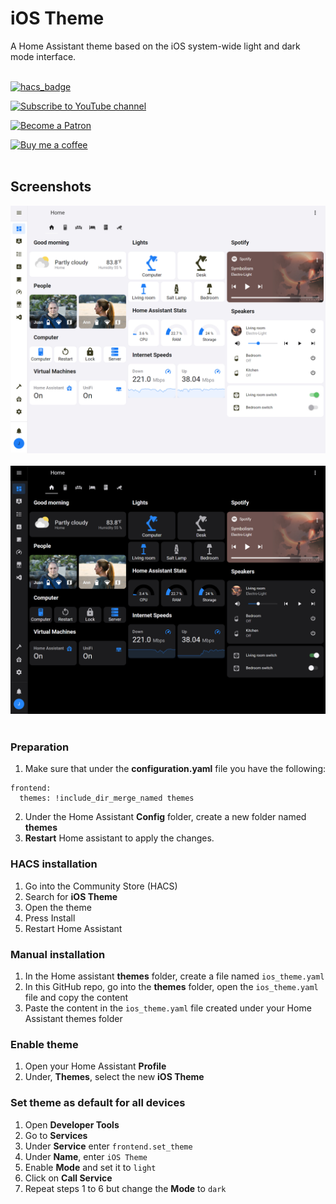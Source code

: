 # iOS Theme

A Home Assistant theme based on the iOS system-wide light and dark mode interface. 
<br />
<br />

[![hacs_badge](https://img.shields.io/badge/HACS-Default-orange.svg?style=for-the-badge)](https://github.com/custom-components/hacs)


[![Subscribe to YouTube channel][youtube-sub-shield]][youtubesubscribe]

[![Become a Patron][become-a-patron-shield]][becomeapatron]

[![Buy me a coffee][buymeacoffee-shield]][buymeacoffee]
<br />
<br />

## Screenshots

![iOS Light Mode 1](https://raw.githubusercontent.com/JuanMTech/ios_light_mode_theme/master/images/iOS%20Light%20Mode%201.jpg)<br />
<br />
![iOS Dark Mode 1](https://raw.githubusercontent.com/JuanMTech/ios_dark_mode_theme/master/images/iOS%20Dark%20Mode%201.jpg)<br />
<br />

### Preparation
1. Make sure that under the **configuration.yaml** file you have the following:

```
frontend:
  themes: !include_dir_merge_named themes
```

2. Under the Home Assistant **Config** folder, create a new folder named **themes**
3. **Restart** Home assistant to apply the changes. 

### HACS installation
1. Go into the Community Store (HACS)
2. Search for **iOS Theme**
3. Open the theme
4. Press Install
5. Restart Home Assistant

### Manual installation
1. In the Home assistant **themes** folder, create a file named `ios_theme.yaml`
2. In this GitHub repo, go into the **themes** folder, open the `ios_theme.yaml` file and copy the content
3. Paste the content in the `ios_theme.yaml` file created under your Home Assistant themes folder

### Enable theme
1. Open your Home Assistant **Profile**
2. Under, **Themes**, select the new **iOS Theme**

### Set theme as default for all devices
1. Open **Developer Tools**
2. Go to **Services**
3. Under **Service** enter `frontend.set_theme`
4. Under **Name**, enter `iOS Theme`
5. Enable **Mode** and set it to `light`
6. Click on **Call Service**
7. Repeat steps 1 to 6 but change the **Mode** to `dark` 



[buymeacoffee-shield]: https://i.imgur.com/Hzn2rM8.png
[buymeacoffee]: https://www.buymeacoffee.com/JuanMTech
[become-a-patron-shield]: https://i.imgur.com/U9BjCfc.png
[becomeapatron]: https://www.patreon.com/JuanMTech
[youtube-sub-shield]: https://i.imgur.com/6TAqHgi.png
[youtubesubscribe]: https://www.youtube.com/c/JuanMTech?sub_confirmation=1

